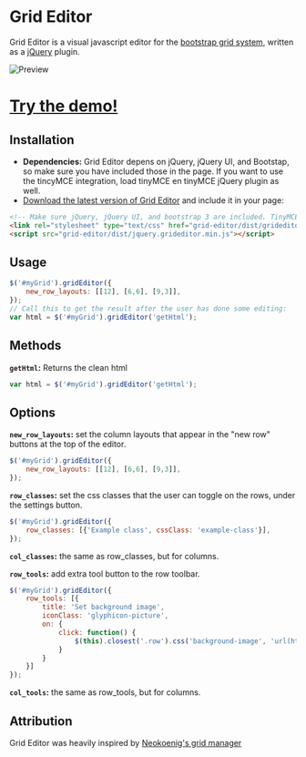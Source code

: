 Grid Editor
===========

Grid Editor is a visual javascript editor for the [bootstrap grid system](http://getbootstrap.com/css/#grid), written as a [jQuery](http://jquery.com/) plugin.

![Preview](http://i.imgur.com/UF9CCzk.png) 

# <a href="http://transfer.frontwise.com/frontwise/grid-editor/example/" target="_blank">Try the demo!</a>

Installation
------------

* __Dependencies:__ Grid Editor depens on jQuery, jQuery UI, and Bootstap, so make sure you have included those in the page. If you want to use the tincyMCE integration, load tinyMCE en tinyMCE jQuery plugin as well.
* [Download the latest version of Grid Editor](https://github.com/Frontwise/grid-editor/archive/master.zip) and include it in your page: 

```html
<!-- Make sure jQuery, jQuery UI, and bootstrap 3 are included. TinyMCE is optional. -->
<link rel="stylesheet" type="text/css" href="grid-editor/dist/grideditor.css" />
<script src="grid-editor/dist/jquery.grideditor.min.js"></script>
```

Usage
-----
```javascript
$('#myGrid').gridEditor({
    new_row_layouts: [[12], [6,6], [9,3]],
});
// Call this to get the result after the user has done some editing:
var html = $('#myGrid').gridEditor('getHtml');
```

Methods
-------

__`getHtml`:__ Returns the clean html

```javascript
var html = $('#myGrid').gridEditor('getHtml');
```
    
Options
-------

__`new_row_layouts`:__ set the column layouts that appear in the "new row" buttons at the top of the editor.<br>

```javascript
$('#myGrid').gridEditor({
    new_row_layouts: [[12], [6,6], [9,3]],
});
```

__`row_classes`:__ set the css classes that the user can toggle on the rows, under the settings button.<br>

```javascript
$('#myGrid').gridEditor({
    row_classes: [{'Example class', cssClass: 'example-class'}],
});
```

__`col_classes`:__ the same as row_classes, but for columns.

__`row_tools`:__ add extra tool button to the row toolbar.<br>

```javascript
$('#myGrid').gridEditor({
    row_tools: [{
        title: 'Set background image',
        iconClass: 'glyphicon-picture',
        on: { 
            click: function() {
                $(this).closest('.row').css('background-image', 'url(http://placekitten.com/g/300/300)');
            }
        }
    }]
});
```
    
__`col_tools`:__ the same as row_tools, but for columns.

Attribution
-----------

Grid Editor was heavily inspired by [Neokoenig's grid manager](https://github.com/neokoenig/jQuery-gridmanager)
